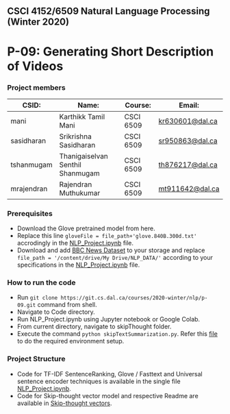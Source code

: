 ## CSCI 4152/6509 Natural Language Processing (Winter 2020)
# P-09: Generating Short Description of Videos

### Project members

| CSID:          | Name:                            | Course:   | Email:          |
|----------------|----------------------------------|-----------|-----------------|
| mani           | Karthikk Tamil Mani              | CSCI 6509 | kr630601@dal.ca |
| sasidharan     | Srikrishna Sasidharan            | CSCI 6509 | sr950863@dal.ca |
| tshanmugam     | Thanigaiselvan Senthil Shanmugam | CSCI 6509 | th876217@dal.ca |
| mrajendran     | Rajendran Muthukumar             | CSCI 6509 | mt911642@dal.ca |

  
### Prerequisites

* Download the Glove pretrained model from here.
* Replace this line `gloveFile = file_path+'glove.840B.300d.txt'` accrodingly in the [NLP_Project.ipynb](https://git.cs.dal.ca/courses/2020-winter/nlp/p-09/-/blob/master/Code/NLP_Project.ipynb) file.
* Download and add [BBC News Dataset](https://git.cs.dal.ca/courses/2020-winter/nlp/p-09/-/blob/master/Code/bbc_dataset.csv) to your storage and replace `file_path = '/content/drive/My Drive/NLP_DATA/'` according to your specifications in the [NLP_Project.ipynb](https://git.cs.dal.ca/courses/2020-winter/nlp/p-09/-/blob/master/Code/NLP_Project.ipynb) file.
  
### How to run the code

* Run `git clone https://git.cs.dal.ca/courses/2020-winter/nlp/p-09.git` command from shell.
* Navigate to Code directory.
* Run NLP_Project.ipynb using Jupyter notebook or Google Colab.
* From current directory, navigate to skipThought folder.
* Execute the command `python skipTextSummarization.py`. Refer this [file](https://git.cs.dal.ca/courses/2020-winter/nlp/p-09/-/blob/master/Code/skipThought/README.txt) to do the required environment setup.

### Project Structure

* Code for TF-IDF SentenceRanking, Glove / Fasttext and Universal sentence encoder techniques is available in the single file [NLP_Project.ipynb](https://git.cs.dal.ca/courses/2020-winter/nlp/p-09/-/blob/master/Code/NLP_Project.ipynb).
* Code for Skip-thought vector model and respective Readme are available in [Skip-thought vectors](https://git.cs.dal.ca/courses/2020-winter/nlp/p-09/-/tree/master/Code%2FskipThought).